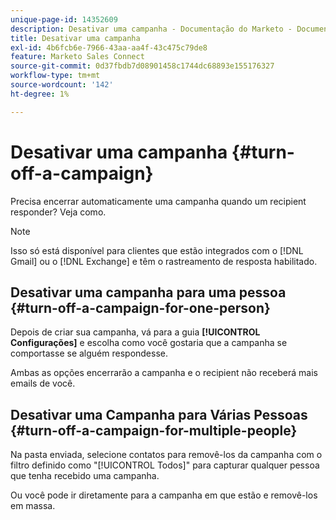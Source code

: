 ```yaml
---
unique-page-id: 14352609
description: Desativar uma campanha - Documentação do Marketo - Documentação do produto
title: Desativar uma campanha
exl-id: 4b6fcb6e-7966-43aa-aa4f-43c475c79de8
feature: Marketo Sales Connect
source-git-commit: 0d37fbdb7d08901458c1744dc68893e155176327
workflow-type: tm+mt
source-wordcount: '142'
ht-degree: 1%

---
```


# Desativar uma campanha {#turn-off-a-campaign}

Precisa encerrar automaticamente uma campanha quando um recipient responder? Veja como.

>[!NOTE]
>
>Isso só está disponível para clientes que estão integrados com o [!DNL Gmail] ou o [!DNL Exchange] e têm o rastreamento de resposta habilitado.

## Desativar uma campanha para uma pessoa {#turn-off-a-campaign-for-one-person}

Depois de criar sua campanha, vá para a guia **[!UICONTROL Configurações]** e escolha como você gostaria que a campanha se comportasse se alguém respondesse.

Ambas as opções encerrarão a campanha e o recipient não receberá mais emails de você.

## Desativar uma Campanha para Várias Pessoas {#turn-off-a-campaign-for-multiple-people}

Na pasta enviada, selecione contatos para removê-los da campanha com o filtro definido como &quot;[!UICONTROL Todos]&quot; para capturar qualquer pessoa que tenha recebido uma campanha.

Ou você pode ir diretamente para a campanha em que estão e removê-los em massa.
